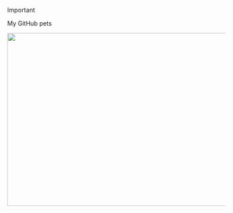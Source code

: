 > [!IMPORTANT]
> My GitHub pets
<a href="https://github.com/devxb/gitanimals">
<img
  src="https://render.gitanimals.org/farms/Suhkha"
  width="600"
  height="400"
/>
</a>
  
